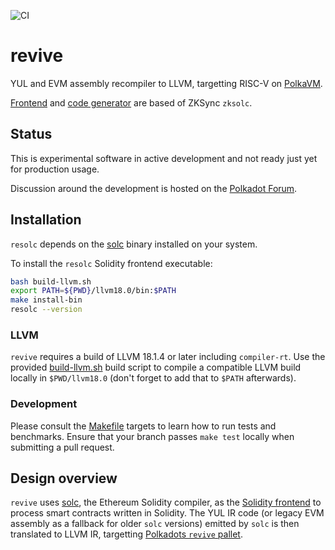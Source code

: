 ![CI](https://github.com/paritytech/revive/actions/workflows/rust.yml/badge.svg)

# revive

YUL and EVM assembly recompiler to LLVM, targetting RISC-V on [PolkaVM](https://github.com/koute/polkavm).

[Frontend](https://github.com/matter-labs/era-compiler-solidity) and [code generator](https://github.com/matter-labs/era-compiler-llvm-context) are based of ZKSync `zksolc`.

## Status

This is experimental software in active development and not ready just yet for production usage.

Discussion around the development is hosted on the [Polkadot Forum](https://forum.polkadot.network/t/contracts-update-solidity-on-polkavm/6949#a-new-solidity-compiler-1).

## Installation

`resolc` depends on the [solc](https://github.com/ethereum/solidity) binary installed on your system.

To install the `resolc` Solidity frontend executable:

```bash
bash build-llvm.sh
export PATH=${PWD}/llvm18.0/bin:$PATH
make install-bin
resolc --version
```

### LLVM

`revive` requires a build of LLVM 18.1.4 or later including `compiler-rt`. Use the provided [build-llvm.sh](build-llvm.sh) build script to compile a compatible LLVM build locally in `$PWD/llvm18.0` (don't forget to add that to `$PATH` afterwards). 

### Development

Please consult the [Makefile](Makefile) targets to learn how to run tests and benchmarks. 
Ensure that your branch passes `make test` locally when submitting a pull request.

## Design overview
`revive` uses [solc](https://github.com/ethereum/solidity/), the Ethereum Solidity compiler, as the [Solidity frontend](crates/solidity/src/lib.rs) to process smart contracts written in Solidity. The YUL IR code (or legacy EVM assembly as a fallback for older `solc` versions) emitted by `solc` is then translated to LLVM IR, targetting [Polkadots `revive` pallet](https://docs.rs/pallet-revive/latest/pallet_revive/trait.SyscallDoc.html).
